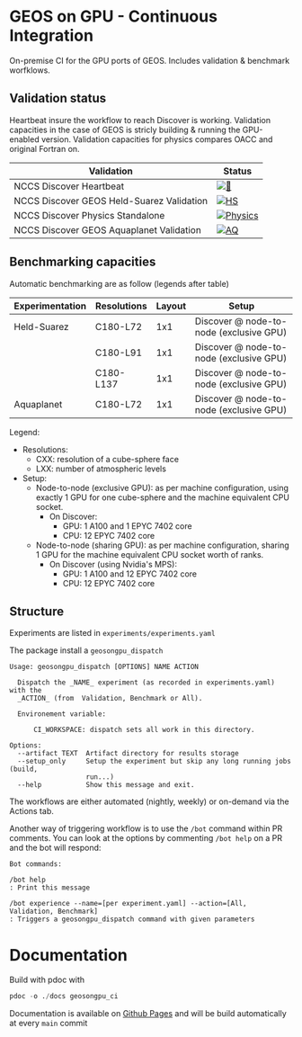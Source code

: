 
# GEOS on GPU - Continuous Integration

On-premise CI for the GPU ports of GEOS. Includes validation & benchmark worfklows.

## Validation status

Heartbeat insure the workflow to reach Discover is working.
Validation capacities in the case of GEOS is stricly building & running the GPU-enabled version.
Validation capacities for physics compares OACC and original Fortran on.

| Validation                    | Status    |
| ------------------------------------------ | --------- |
| NCCS Discover Heartbeat                    | [![💓](https://github.com/GEOS-ESM/geosongpu-ci/actions/workflows/discover_heartbeat_nightly.yml/badge.svg)](https://github.com/GEOS-ESM/geosongpu-ci/actions/workflows/discover_heartbeat_nightly.yml) |
| NCCS Discover GEOS Held-Suarez Validation  | [![HS](https://github.com/GEOS-ESM/geosongpu-ci/actions/workflows/discover_hs_nightly.yml/badge.svg)](https://github.com/GEOS-ESM/geosongpu-ci/actions/workflows/discover_hs_nightly.yml) |
| NCCS Discover Physics Standalone           | [![Physics](https://github.com/GEOS-ESM/geosongpu-ci/actions/workflows/discover_physics_standalone_nightly.yml/badge.svg)](https://github.com/GEOS-ESM/geosongpu-ci/actions/workflows/discover_physics_standalone_nightly.yml) |
| NCCS Discover GEOS Aquaplanet Validation   | [![AQ](https://github.com/GEOS-ESM/geosongpu-ci/actions/workflows/discover_aq_nightly.yml/badge.svg)](https://github.com/GEOS-ESM/geosongpu-ci/actions/workflows/discover_aq_nightly.yml) |

## Benchmarking capacities

Automatic benchmarking are as follow (legends after table)

| Experimentation               | Resolutions |  Layout   | Setup                                    |
| ----------------------------- | ------------|-----------| ---------------------------------------- |
| Held-Suarez                   | C180-L72    | 1x1       | Discover @ node-to-node (exclusive GPU)  |
|                               | C180-L91    | 1x1       | Discover @ node-to-node (exclusive GPU)  |
|                               | C180-L137   | 1x1       | Discover @ node-to-node (exclusive GPU)  |
| Aquaplanet                    | C180-L72    | 1x1       | Discover @ node-to-node (exclusive GPU)  |

Legend:

* Resolutions:
  * CXX: resolution of a cube-sphere face
  * LXX: number of atmospheric levels
* Setup:
  * Node-to-node (exclusive GPU): as per machine configuration, using exactly 1 GPU for one cube-sphere and the machine equivalent CPU socket.
    * On Discover:
      * GPU: 1 A100 and 1 EPYC 7402 core
      * CPU: 12 EPYC 7402 core
  * Node-to-node (sharing GPU): as per machine configuration, sharing 1 GPU for the machine equivalent CPU socket worth of ranks.
    * On Discover (using Nvidia's MPS):
      * GPU: 1 A100 and 12 EPYC 7402 core
      * CPU: 12 EPYC 7402 core

## Structure

Experiments are listed in `experiments/experiments.yaml`

The package install a `geosongpu_dispatch`

```text
Usage: geosongpu_dispatch [OPTIONS] NAME ACTION

  Dispatch the _NAME_ experiment (as recorded in experiments.yaml) with the
  _ACTION_ (from  Validation, Benchmark or All).

  Environement variable:

      CI_WORKSPACE: dispatch sets all work in this directory.

Options:
  --artifact TEXT  Artifact directory for results storage
  --setup_only     Setup the experiment but skip any long running jobs (build,
                   run...)
  --help           Show this message and exit.
```

The workflows are either automated (nightly, weekly) or on-demand via the Actions tab.

Another way of triggering workflow is to use the `/bot` command within PR comments.
You can look at the options by commenting `/bot help` on a PR and the bot will respond:

```text
Bot commands:

/bot help
: Print this message

/bot experience --name=[per experiment.yaml] --action=[All, Validation, Benchmark]
: Triggers a geosongpu_dispatch command with given parameters
```

# Documentation

Build with pdoc with

```python
pdoc -o ./docs geosongpu_ci
```

Documentation is available on [Github Pages](https://geos-esm.github.io/geosongpu-ci/geosongpu_ci.html) and will be build automatically at every `main` commit
